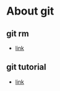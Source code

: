 # About git

## git rm

- [link](https://git-scm.com/book/en/v2/Git-Basics-Recording-Changes-to-the-Repository)

## git tutorial

- [link](https://git-scm.com/docs/gittutorial)

